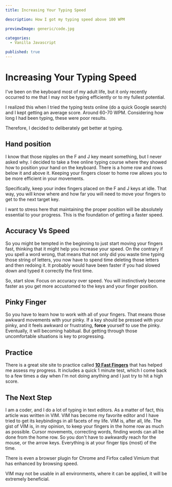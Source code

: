 ```yaml
---
title: Increasing Your Typing Speed

description: How I got my typing speed above 100 WPM

previewImage: generic/code.jpg

categories:
  - Vanilla Javascript

published: true
---
```


# Increasing Your Typing Speed

I've been on the keyboard most of my adult life, but it only recently occurred to me that I may not be typing efficiently or to my fullest potential.

I realized this when I tried the typing tests online (do a quick Google search) and I kept getting an average score. Around 60-70 WPM. Considering how long I had been typing, these were poor results.

Therefore, I decided to deliberately get better at typing.

## Hand position

I know that those nipples on the F and J key meant something, but I never asked why. I decided to take a free online typing course where they showed how to position your hand on the keyboard. There is a home row and rows below it and above it. Keeping your fingers closer to home row allows you to be more efficient in your movements.

Specifically, keep your index fingers placed on the F and J keys at idle. That way, you will know where and how far you will need to move your fingers to get to the next target key.

I want to stress here that maintaining the proper position will be absolutely essential to your progress. This is the foundation of getting a faster speed.

## Accuracy Vs Speed

So you might be tempted in the beginning to just start moving your fingers fast, thinking that it might help you increase your speed. On the contrary if you spell a word wrong, that means that not only did you waste time typing those string of letters, you now have to spend time deleting those letters and then redoing it. It probably would have been faster if you had slowed down and typed it correctly the first time.

So, start slow. Focus on accuracy over speed. You will instinctively become faster as you get more accustomed to the keys and your finger position.

## Pinky Finger

So you have to learn how to work with all of your fingers. That means those awkward movements with your pinky. If a key should be pressed with your pinky, and it feels awkward or frustrating, **force** yourself to use the pinky. Eventually, it will becoming habitual. But getting through those uncomfortable situations is key to progressing.

## Practice

There is a great site site to practice called **<a href="https://www.10fastfingers.com" taget="_blank">10 Fast Fingers</a>** that has helped me assess my progress. It includes a quick 1 minute test, which I come back to a few times a day when I'm not doing anything and I just try to hit a high score.

## The Next Step

I am a coder, and I do a lot of typing in text editors. As a matter of fact, this article was written in VIM. VIM has become my favorite editor and I have tried to get its keybindings in all facets of my life. VIM is, after all, life. The gist of VIM is, in my opinion, to keep your fingers in the home row as much as possible. Cursor movements, correcting words, finding words can all be done from the home row. So you don't have to awkwardly reach for the mouse, or the arrow keys. Everything is at your finger tips (most) of the time.

There is even a browser plugin for Chrome and Firfox called Vimium that has enhanced by browsing speed.

VIM may not be usable in all environments, where it can be applied, it will be extremely beneficial.
